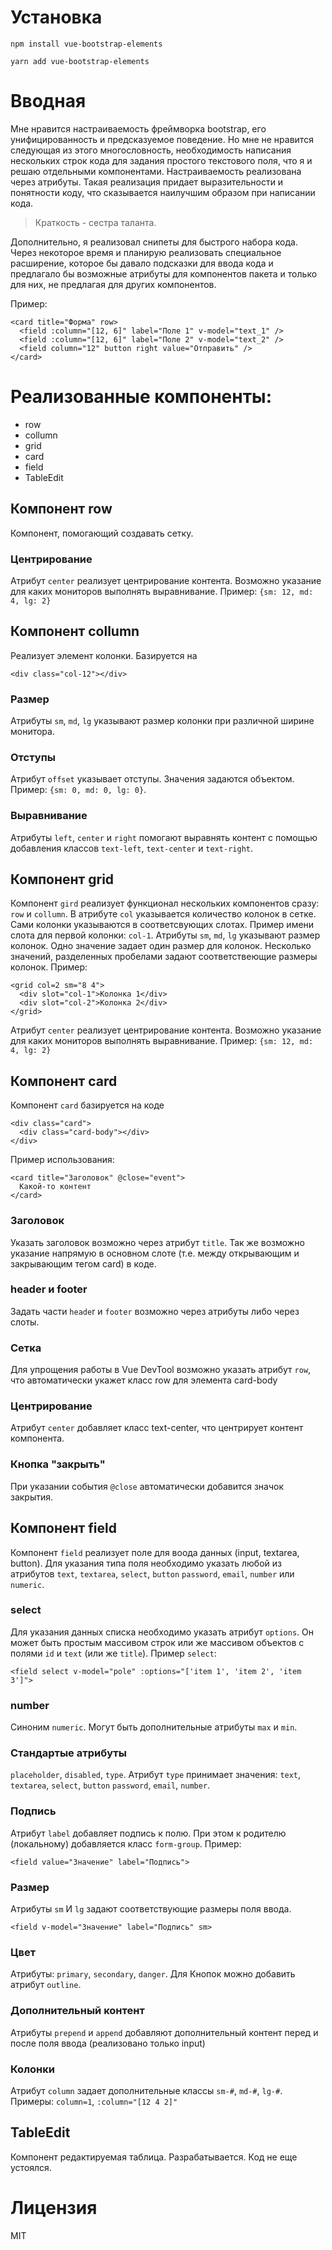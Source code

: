 # Установка

`npm install vue-bootstrap-elements`


`yarn add vue-bootstrap-elements`


# Вводная

Мне нравится настраиваемость фреймворка bootstrap, его унифицированность и предсказуемое поведение.
Но мне не нравится следующая из этого многословность, необходимость написания нескольких строк кода для задания простого текстового поля, что я и решаю отдельными компонентами. Настраиваемость реализована через атрибуты. Такая реализация придает выразительности и понятности коду, что сказывается наилучшим образом при написании кода.

> Краткость - сестра таланта.

Дополнительно, я реализовал снипеты для быстрого набора кода. Через некоторое время и планирую реализовать специальное расширение, которое бы давало подсказки для ввода кода и предлагало бы возможные атрибуты для компонентов пакета и только для них, не предлагая для других компонентов.

Пример:
```
<card title="Форма" row>
  <field :column="[12, 6]" label="Поле 1" v-model="text_1" />
  <field :column="[12, 6]" label="Поле 2" v-model="text_2" />
  <field column="12" button right value="Отправить" />
</card>
```

# Реализованные компоненты:
* row
* collumn
* grid
* card
* field
* TableEdit

## Компонент row
Компонент, помогающий создавать сетку.
### Центрирование
Атрибут `center` реализует центрирование контента. 
Возможно указание для каких мониторов выполнять выравнивание. 
Пример: `{sm: 12, md: 4, lg: 2}`

## Компонент collumn
Реализует элемент колонки. Базируется на 
```
<div class="col-12"></div>
```
### Размер
Атрибуты `sm`, `md`, `lg` указывают размер колонки при различной ширине монитора.

### Отступы
Атрибут `offset` указывает отступы. Значения задаются объектом. Пример: `{sm: 0, md: 0, lg: 0}`.

### Выравнивание
Атрибуты `left`, `center` и `right` помогают выравнять контент с помощью добавления классов `text-left`, `text-center` и `text-right`.

## Компонент grid
Компонент `gird` реализует функционал нескольких компонентов сразу: `row` и `collumn`.
В атрибуте `col` указывается количество колонок в сетке.
Сами колонки указываются в соответсвующих слотах. Пример имени слота для первой колонки: `col-1`.
Атрибуты `sm`, `md`, `lg` указывают размер колонок. Одно значение задает один размер для колонок. Несколько значений, разделенных пробелами задают соответствеющие размеры колонок. 
Пример: 
```
<grid col=2 sm="8 4">
  <div slot="col-1">Колонка 1</div>
  <div slot="col-2">Колонка 2</div>
</grid>
```
Атрибут `center` реализует центрирование контента. Возможно указание для каких мониторов выполнять выравнивание. 
Пример: `{sm: 12, md: 4, lg: 2}`

## Компонент card
Компонент `card` базируется на коде 
```
<div class="card">
  <div class="card-body"></div>
</div>
```
Пример использования:
```
<card title="Заголовок" @close="event">
  Какой-то контент
</card>
```
### Заголовок
Указать заголовок возможно через атрибут `title`.
Так же возможно указание напрямую в основном слоте (т.е. между открывающим и закрывающим тегом card) в коде.

### header и footer
Задать части `heade`r и `footer` возможно через атрибуты либо через слоты.

### Сетка
Для упрощения работы в Vue DevTool возможно указать атрибут `row`, что автоматически укажет класс row для элемента card-body

### Центрирование
Атрибут `center` добавляет класс text-center, что центрирует контент компонента.

### Кнопка "закрыть"
При указании события `@close` автоматически добавится значок закрытия.

## Компонент field
Компонент `field` реализует поле для воода данных (input, textarea, button).
Для указания типа поля необходимо указать любой из атрибутов `text`, `textarea`, `select`, `button` `password`, `email`, `number` или `numeric`.

### select
Для указания данных списка необходимо указать атрибут `options`.
Он может быть простым массивом строк или же массивом объектов с полями `id` и `text` (или же `title`).
Пример `select`:
```
<field select v-model="pole" :options="['item 1', 'item 2', 'item 3']">
```

### number
Синоним `numeric`. Могут быть дополнительные атрибуты `max` и `min`.

### Стандартые атрибуты
`placeholder`, `disabled`, `type`. 
Атрибут `type` принимает значения: `text`, `textarea`, `select`, `button` `password`, `email`, `number`.

### Подпись
Атрибут `label` добавляет подпись к полю. При этом к родителю (локальному) добавляется класс `form-group`.
Пример:
```
<field value="Значение" label="Подпись">
```

### Размер
Атрибуты `sm` И `lg` задают соответствующие размеры поля ввода.
```
<field v-model="Значение" label="Подпись" sm>
```

### Цвет
Атрибуты: `primary`, `secondary`, `danger`.
Для Кнопок можно добавить атрибут `outline`.

### Дополнительный контент
Атрибуты `prepend` и `append` добавляют дополнительный контент перед и после поля ввода (реализовано только input)

### Колонки
Атрибут `column` задает дополнительные классы `sm-#`, `md-#`, `lg-#`. 
Примеры: `column=1`, `:column="[12 4 2]"`

## TableEdit
Компонент редактируемая таблица. Разрабатывается. Код не еще устоялся.

# Лицензия
MIT